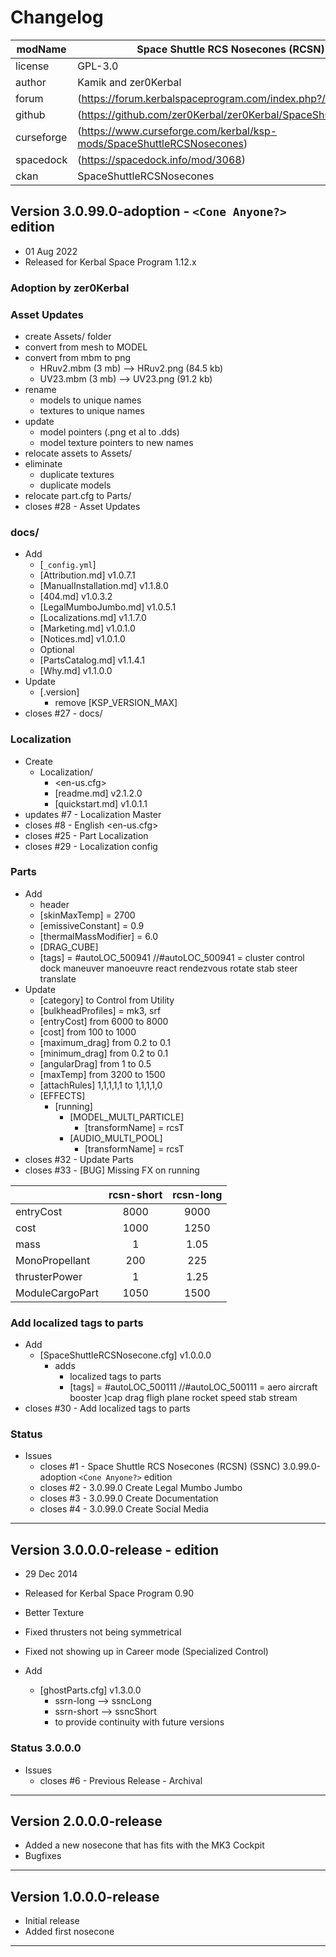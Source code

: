 # Changelog  
  
| modName    | Space Shuttle RCS Nosecones (RCSN) (SSCN)                             |
| ---------- | --------------------------------------------------------------------- |
| license    | GPL-3.0                                                               |
| author     | Kamik and zer0Kerbal                                                  |
| forum      | (https://forum.kerbalspaceprogram.com/index.php?/topic/209188-*/)     |
| github     | (https://github.com/zer0Kerbal/zer0Kerbal/SpaceShuttleRCSNosecones)   |
| curseforge | (https://www.curseforge.com/kerbal/ksp-mods/SpaceShuttleRCSNosecones) |
| spacedock  | (https://spacedock.info/mod/3068)                                     |
| ckan       | SpaceShuttleRCSNosecones                                              |

## Version 3.0.99.0-adoption - `<Cone Anyone?>` edition

* 01 Aug 2022
* Released for Kerbal Space Program 1.12.x

### Adoption by zer0Kerbal

### Asset Updates

* create Assets/ folder
* convert from mesh to MODEL
* convert from mbm to png
  * HRuv2.mbm (3 mb) --> HRuv2.png (84.5 kb)
  * UV23.mbm (3 mb) --> UV23.png (91.2 kb)
* rename
  * models to unique names
  * textures to unique names
* update
  * model pointers (.png et al to .dds)
  * model texture pointers to new names
* relocate assets to Assets/
* eliminate
  * duplicate textures
  * duplicate models
* relocate part.cfg to Parts/
* closes #28 - Asset Updates

### docs/

* Add
  * [`_config.yml`]
  * [Attribution.md] v1.0.7.1
  * [ManualInstallation.md] v1.1.8.0
  * [404.md] v1.0.3.2
  * [LegalMumboJumbo.md] v1.0.5.1
  * [Localizations.md] v1.1.7.0
  * [Marketing.md] v1.0.1.0
  * [Notices.md] v1.0.1.0
  * Optional
  * [PartsCatalog.md] v1.1.4.1
  * [Why.md] v1.1.0.0
* Update
  * [.version]
    * remove [KSP_VERSION_MAX]
* closes #27 - docs/

### Localization

* Create
  * Localization/
    * <en-us.cfg>
    * [readme.md] v2.1.2.0
    * [quickstart.md] v1.0.1.1
* updates #7 - Localization Master
* closes #8 - English <en-us.cfg>
* closes #25 - Part Localization
* closes #29 - Localization config

### Parts

* Add
  * header
  * [skinMaxTemp] = 2700
  * [emissiveConstant] = 0.9
  * [thermalMassModifier] = 6.0
  * [DRAG_CUBE]
  * [tags] = #autoLOC_500941 //#autoLOC_500941 = cluster control dock maneuver manoeuvre react rendezvous rotate stab steer translate
* Update
  * [category] to Control from Utility
  * [bulkheadProfiles] = mk3, srf
  * [entryCost] from 6000 to 8000
  * [cost] from 100 to 1000
  * [maximum_drag] from 0.2 to 0.1
  * [minimum_drag] from 0.2 to 0.1
  * [angularDrag] from 1 to 0.5
  * [maxTemp] from 3200 to 1500
  * [attachRules] 1,1,1,1,1 to 1,1,1,1,0
  * [EFFECTS]
    * [running]
      * [MODEL_MULTI_PARTICLE]
        * [transformName] = rcsT
      * [AUDIO_MULTI_POOL]
        * [transformName] = rcsT
* closes #32 - Update Parts
* closes #33 - [BUG] Missing FX on running

|                 | rcsn-short | rcsn-long |
| :-------------- | :--------: | :-------: |
| entryCost       |    8000    |   9000    |
| cost            |    1000    |   1250    |
| mass            |     1      |   1.05    |
| MonoPropellant  |    200     |    225    |
| thrusterPower   |     1      |   1.25    |
| ModuleCargoPart |    1050    |   1500    |

### Add localized tags to parts

* Add
  * [SpaceShuttleRCSNosecone.cfg] v1.0.0.0
    * adds
      * localized tags to parts
      * [tags] = #autoLOC_500111 //#autoLOC_500111 = aero aircraft booster )cap drag fligh plane rocket speed stab stream
* closes #30 - Add localized tags to parts

### Status

* Issues
  * closes #1 - Space Shuttle RCS Nosecones (RCSN) (SSNC) 3.0.99.0-adoption `<Cone Anyone?>` edition
  * closes #2 - 3.0.99.0 Create Legal Mumbo Jumbo
  * closes #3 - 3.0.99.0 Create Documentation
  * closes #4 - 3.0.99.0 Create Social Media

---

## Version 3.0.0.0-release - <Thank you Kamik423> edition

* 29 Dec 2014
* Released for Kerbal Space Program 0.90

* Better Texture
* Fixed thrusters not being symmetrical
* Fixed not showing up in Career mode (Specialized Control)

* Add
  * [ghostParts.cfg] v1.3.0.0
    * ssrn-long --> ssncLong
    * ssrn-short --> ssncShort
    * to provide continuity with future versions

### Status 3.0.0.0

* Issues
  * closes #6 - Previous Release - Archival

---

## Version 2.0.0.0-release

* Added a new nosecone that has fits with the MK3 Cockpit
* Bugfixes

---

## Version 1.0.0.0-release

* Initial release
* Added first nosecone

---
